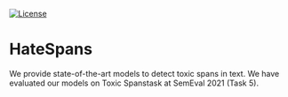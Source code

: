 [![License](https://img.shields.io/badge/License-Apache%202.0-blue.svg)](https://opensource.org/licenses/Apache-2.0) 

# HateSpans

We provide state-of-the-art models to detect toxic spans in text. We have evaluated our models on  Toxic Spanstask at SemEval 2021 (Task 5).

